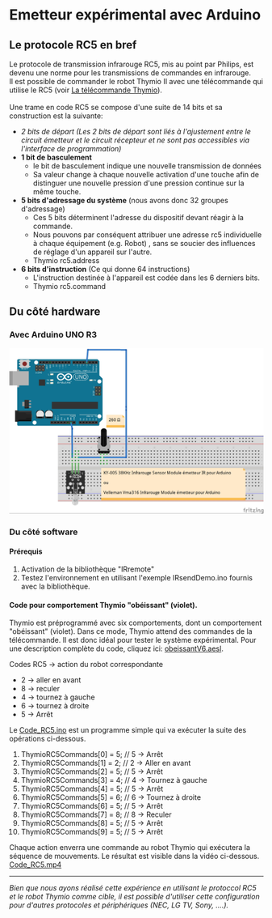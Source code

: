 # Emetteur expérimental avec Arduino 
## Le protocole RC5 en bref 
Le protocole de transmission infrarouge RC5, mis au point par Philips, est devenu une norme pour les transmissions de commandes en infrarouge. <br>
Il est possible de commander le robot Thymio II avec une télécommande qui utilise le RC5 (voir  [La télécommande Thymio](http://wiki.thymio.org/fr:thymioirremote)).
<br><br>
Une trame en code RC5 se compose d'une suite de 14 bits et sa construction est la suivante:

* _2 bits de départ (Les 2 bits de départ sont liés à l'ajustement entre le circuit émetteur et le circuit récepteur et ne sont pas accessibles via l'interface de programmation)_
* **1 bit de basculement** 
    * le bit de basculement indique une nouvelle transmission de données
    * Sa valeur change à chaque nouvelle activation d'une touche afin de distinguer une nouvelle pression d'une pression continue sur la même touche.
* **5 bits d'adressage du système** (nous avons donc 32 groupes d'adressage)
    * Ces 5 bits déterminent l'adresse du dispositif devant réagir à la commande. 
    * Nous pouvons par conséquent attribuer une adresse rc5 individuelle à chaque équipement (e.g. Robot) , sans se soucier des influences de réglage d'un appareil sur l'autre.
    * Thymio rc5.address
* **6 bits d'instruction** (Ce qui donne 64 instructions)
    * L'instruction destinée à l'appareil est codée dans les 6 derniers bits.
    * Thymio rc5.command


## Du côté hardware
### Avec Arduino UNO R3

![test](ArduinoUNOR3_Emetteur_Infrarouge_bb.jpg)

### Du côté software
#### Prérequis
1. Activation de la bibliothèque "IRremote"
2. Testez l'environnement en utilisant l'exemple IRsendDemo.ino fournis avec la bibliothèque. 

#### Code pour comportement Thymio "obéissant" (violet).
Thymio est préprogrammé avec six comportements, dont un comportement "obéissant" (violet). 
Dans ce mode, Thymio attend des commandes de la télécommande. Il est donc idéal pour tester le système expérimental.
Pour une description complète du code, cliquez ici: [obeissantV6.aesl](./Code_RC5/obeissantV6.aesl).

Codes RC5 -> action du robot correspondante
* 2 -> aller en avant 
* 8 -> reculer 
* 4 -> tournez à gauche 
* 6 -> tournez à droite 
* 5 -> Arrêt 

Le [Code_RC5.ino](./Code_RC5/Code_RC5.ino) est un programme simple qui va exécuter la suite des opérations ci-dessous. 
1.    ThymioRC5Commands[0] = 5;     // 5 -> Arrêt
2.    ThymioRC5Commands[1] = 2;     // 2 -> Aller en avant
3.    ThymioRC5Commands[2] = 5;     // 5 -> Arrêt 
4.    ThymioRC5Commands[3] = 4;     // 4 -> Tournez à gauche 
5.    ThymioRC5Commands[4] = 5;     // 5 -> Arrêt
6.    ThymioRC5Commands[5] = 6;     // 6 -> Tournez à droite 
7.    ThymioRC5Commands[6] = 5;     // 5 -> Arrêt
8.    ThymioRC5Commands[7] = 8;     // 8 -> Reculer 
9.    ThymioRC5Commands[8] = 5;     // 5 -> Arrêt
10.    ThymioRC5Commands[9] = 5;    // 5 -> Arrêt

Chaque action enverra une commande au robot Thymio qui exécutera la séquence de mouvements. Le résultat est visible dans la vidéo ci-dessous. 
 [Code_RC5.mp4](./Code_RC5.mp4)

***
_Bien que nous ayons réalisé cette expérience en utilisant le protoccol RC5 et le robot Thymio comme cible, il est possible d'utiliser cette configuration pour d'autres protocoles et périphériques (NEC, LG TV, Sony, ....)._


